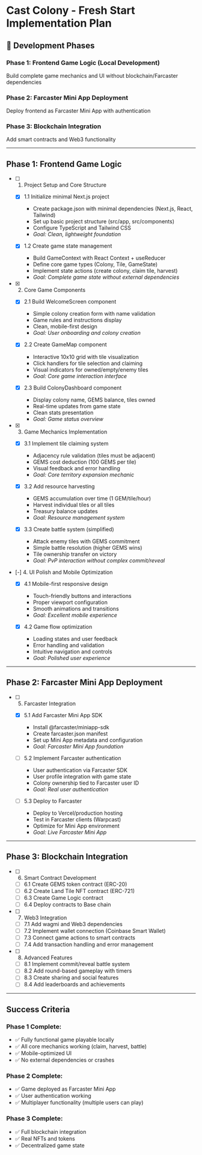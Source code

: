 # Cast Colony - Fresh Start Implementation Plan

## 🎯 Development Phases

### Phase 1: Frontend Game Logic (Local Development)
Build complete game mechanics and UI without blockchain/Farcaster dependencies

### Phase 2: Farcaster Mini App Deployment  
Deploy frontend as Farcaster Mini App with authentication

### Phase 3: Blockchain Integration
Add smart contracts and Web3 functionality

---

## Phase 1: Frontend Game Logic

- [ ] 1. Project Setup and Core Structure
  - [x] 1.1 Initialize minimal Next.js project



    - Create package.json with minimal dependencies (Next.js, React, Tailwind)
    - Set up basic project structure (src/app, src/components)
    - Configure TypeScript and Tailwind CSS
    - _Goal: Clean, lightweight foundation_

  - [x] 1.2 Create game state management





    - Build GameContext with React Context + useReducer
    - Define core game types (Colony, Tile, GameState)
    - Implement state actions (create colony, claim tile, harvest)
    - _Goal: Complete game state without external dependencies_

- [x] 2. Core Game Components





  - [x] 2.1 Build WelcomeScreen component


    - Simple colony creation form with name validation
    - Game rules and instructions display
    - Clean, mobile-first design
    - _Goal: User onboarding and colony creation_

  - [x] 2.2 Create GameMap component


    - Interactive 10x10 grid with tile visualization
    - Click handlers for tile selection and claiming
    - Visual indicators for owned/empty/enemy tiles
    - _Goal: Core game interaction interface_

  - [x] 2.3 Build ColonyDashboard component


    - Display colony name, GEMS balance, tiles owned
    - Real-time updates from game state
    - Clean stats presentation
    - _Goal: Game status overview_

- [x] 3. Game Mechanics Implementation





  - [x] 3.1 Implement tile claiming system


    - Adjacency rule validation (tiles must be adjacent)
    - GEMS cost deduction (100 GEMS per tile)
    - Visual feedback and error handling
    - _Goal: Core territory expansion mechanic_

  - [x] 3.2 Add resource harvesting


    - GEMS accumulation over time (1 GEM/tile/hour)
    - Harvest individual tiles or all tiles
    - Treasury balance updates
    - _Goal: Resource management system_

  - [x] 3.3 Create battle system (simplified)


    - Attack enemy tiles with GEMS commitment
    - Simple battle resolution (higher GEMS wins)
    - Tile ownership transfer on victory
    - _Goal: PvP interaction without complex commit/reveal_

- [-] 4. UI Polish and Mobile Optimization





  - [x] 4.1 Mobile-first responsive design


    - Touch-friendly buttons and interactions
    - Proper viewport configuration
    - Smooth animations and transitions
    - _Goal: Excellent mobile experience_

  - [x] 4.2 Game flow optimization




    - Loading states and user feedback
    - Error handling and validation
    - Intuitive navigation and controls
    - _Goal: Polished user experience_

---

## Phase 2: Farcaster Mini App Deployment

- [ ] 5. Farcaster Integration
  - [x] 5.1 Add Farcaster Mini App SDK





    - Install @farcaster/miniapp-sdk
    - Create farcaster.json manifest
    - Set up Mini App metadata and configuration
    - _Goal: Farcaster Mini App foundation_

  - [ ] 5.2 Implement Farcaster authentication
    - User authentication via Farcaster SDK
    - User profile integration with game state
    - Colony ownership tied to Farcaster user ID
    - _Goal: Real user authentication_

  - [ ] 5.3 Deploy to Farcaster
    - Deploy to Vercel/production hosting
    - Test in Farcaster clients (Warpcast)
    - Optimize for Mini App environment
    - _Goal: Live Farcaster Mini App_

---

## Phase 3: Blockchain Integration

- [ ] 6. Smart Contract Development
  - [ ] 6.1 Create GEMS token contract (ERC-20)
  - [ ] 6.2 Create Land Tile NFT contract (ERC-721)  
  - [ ] 6.3 Create Game Logic contract
  - [ ] 6.4 Deploy contracts to Base chain

- [ ] 7. Web3 Integration
  - [ ] 7.1 Add wagmi and Web3 dependencies
  - [ ] 7.2 Implement wallet connection (Coinbase Smart Wallet)
  - [ ] 7.3 Connect game actions to smart contracts
  - [ ] 7.4 Add transaction handling and error management

- [ ] 8. Advanced Features
  - [ ] 8.1 Implement commit/reveal battle system
  - [ ] 8.2 Add round-based gameplay with timers
  - [ ] 8.3 Create sharing and social features
  - [ ] 8.4 Add leaderboards and achievements

---

## Success Criteria

### Phase 1 Complete:
- ✅ Fully functional game playable locally
- ✅ All core mechanics working (claim, harvest, battle)
- ✅ Mobile-optimized UI
- ✅ No external dependencies or crashes

### Phase 2 Complete:
- ✅ Game deployed as Farcaster Mini App
- ✅ User authentication working
- ✅ Multiplayer functionality (multiple users can play)

### Phase 3 Complete:
- ✅ Full blockchain integration
- ✅ Real NFTs and tokens
- ✅ Decentralized game state